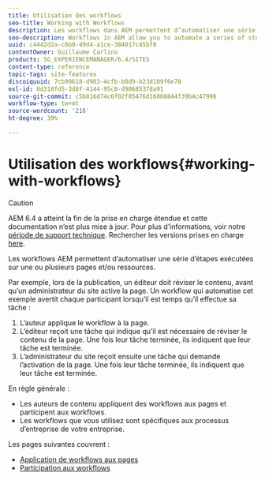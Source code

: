 ```yaml
---
title: Utilisation des workflows
seo-title: Working with Workflows
description: Les workflows dans AEM permettent d’automatiser une série d’étapes exécutées sur une page ou une ressource.
seo-description: Workflows in AEM allow you to automate a series of steps that are performed on a page or asset.
uuid: c4442d2a-c6b0-49d4-a1ce-384017c45bf0
contentOwner: Guillaume Carlino
products: SG_EXPERIENCEMANAGER/6.4/SITES
content-type: reference
topic-tags: site-features
discoiquuid: 7cb99618-d903-4cfb-b0d9-b23d189f6e78
exl-id: 8d318fd5-3d8f-4144-95c8-d90685378a91
source-git-commit: c5b816d74c6f02f85476d16868844f39b4c47996
workflow-type: tm+mt
source-wordcount: '216'
ht-degree: 39%

---
```


# Utilisation des workflows{#working-with-workflows}

>[!CAUTION]
>
>AEM 6.4 a atteint la fin de la prise en charge étendue et cette documentation n’est plus mise à jour. Pour plus d’informations, voir notre [période de support technique](https://helpx.adobe.com/fr/support/programs/eol-matrix.html). Rechercher les versions prises en charge [here](https://experienceleague.adobe.com/docs/?lang=fr).

Les workflows AEM permettent d’automatiser une série d’étapes exécutées sur une ou plusieurs pages et/ou ressources.

Par exemple, lors de la publication, un éditeur doit réviser le contenu, avant qu’un administrateur du site active la page. Un workflow qui automatise cet exemple avertit chaque participant lorsqu’il est temps qu’il effectue sa tâche :

1. L’auteur applique le workflow à la page.
1. L’éditeur reçoit une tâche qui indique qu’il est nécessaire de réviser le contenu de la page. Une fois leur tâche terminée, ils indiquent que leur tâche est terminée.
1. L’administrateur du site reçoit ensuite une tâche qui demande l’activation de la page. Une fois leur tâche terminée, ils indiquent que leur tâche est terminée.

En règle générale :

* Les auteurs de contenu appliquent des workflows aux pages et participent aux workflows.
* Les workflows que vous utilisez sont spécifiques aux processus d’entreprise de votre entreprise.

Les pages suivantes couvrent :

* [Application de workflows aux pages](/help/sites-authoring/workflows-applying.md)
* [Participation aux workflows](/help/sites-authoring/workflows-participating.md)
